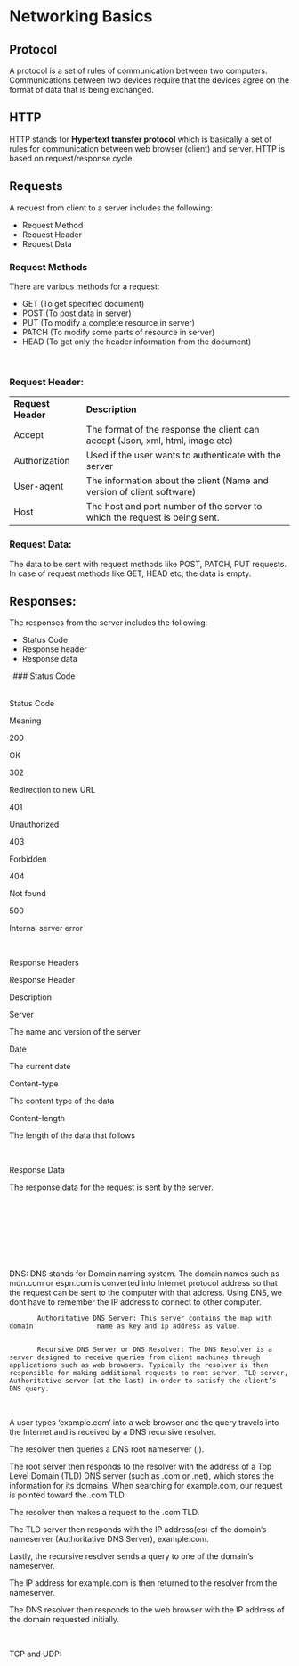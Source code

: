# Networking Basics

## Protocol 
A protocol is a set of rules of communication between two computers. Communications between two devices require that the devices agree on the format of data that is being exchanged. 

## HTTP 
HTTP stands for <b>Hypertext transfer protocol</b> which is basically a set of rules for communication between web browser (client) and server. 
HTTP is based on request/response cycle.  

## Requests 
A request from client to a server includes the following: 
<ul>
  <li>Request Method</li>
  <li>Request Header</li>
  <li>Request Data</li>
</ul>


### Request Methods 
There are various methods for a request:  

<ul>
  <li> GET (To get specified document) </li>
  <li> POST (To post data in server) </li>
  <li> PUT (To modify a complete resource in server) </li>
  <li> PATCH (To modify some parts of resource in server) </li>
  <li> HEAD (To get only the header information from the document) </li>
</ul>
  
  
### Request Header: 
<table>
  <tr>
    <td><b>Request Header</b></td>
    <td><b>Description</b></td>
  </tr>
  <tr>
    <td>Accept </td>
    <td>The format of the response the client can accept (Json, xml, html, image etc)</td>
  </tr>
  <tr>
    <td>Authorization</td>
    <td>Used if the user wants to authenticate with the server </td>
  </tr>
  <tr>
    <td>User-agent</td>
    <td>The information about the client (Name and version of client software)</td>
  </tr>
  <tr>
    <td>Host</td>
    <td>The host and port number of the server to which the request is being sent.</td>
  </tr>
</table>

### Request Data: 
The data to be sent with request methods like POST, PATCH, PUT requests. In case of request methods like GET, HEAD etc, the data is empty. 

## Responses: 

The responses from the server includes the following: 
<ul>
  <li>Status Code</li> 
  <li>Response header</li> 
  <li>Response data</li> 
</ul>
  
### Status Code 

<table>
</table>
Status Code 

Meaning 

200 

OK 

302 

Redirection to new URL 

401 

Unauthorized 

403 

Forbidden 

404 

Not found 

500 

Internal server error 

  

Response Headers 

Response Header 

Description 

Server 

The name and version of the server 

Date 

The current date 

Content-type 

The content type of the data 

Content-length 

The length of the data that follows 

  

Response Data 

The response data for the request is sent by the server. 

  

  

 

  

 

  

DNS: DNS stands for Domain naming system. The domain names such as mdn.com or espn.com is converted into Internet protocol address so that the request can be sent to the computer with that address. Using DNS, we dont have to remember the IP address to connect to other computer. 

            

           Authoritative DNS Server: This server contains the map with domain                name as key and ip address as value.  
           

           Recursive DNS Server or DNS Resolver: The DNS Resolver is a server designed to receive queries from client machines through applications such as web browsers. Typically the resolver is then responsible for making additional requests to root server, TLD server, Authoritative server (at the last) in order to satisfy the client’s DNS query. 

  

 

A user types ‘example.com’ into a web browser and the query travels into the Internet and is received by a DNS recursive resolver. 

The resolver then queries a DNS root nameserver (.). 

The root server then responds to the resolver with the address of a Top Level Domain (TLD) DNS server (such as .com or .net), which stores the information for its domains. When searching for example.com, our request is pointed toward the .com TLD. 

The resolver then makes a request to the .com TLD. 

The TLD server then responds with the IP address(es) of the domain’s nameserver (Authoritative DNS Server), example.com. 

Lastly, the recursive resolver sends a query to one of the domain’s nameserver. 

The IP address for example.com is then returned to the resolver from the nameserver. 

The DNS resolver then responds to the web browser with the IP address of the domain requested initially. 

  

TCP and UDP:  

  
